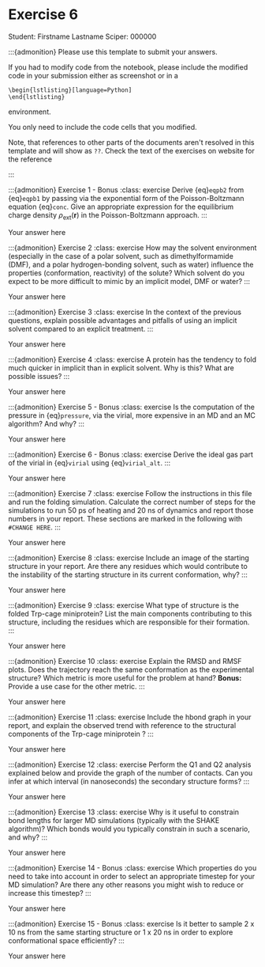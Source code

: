 # Exercise 6

Student:  Firstname Lastname    Sciper: 000000

:::{admonition} Please use this template to submit your answers. 

If you had to modify code from the notebook, please include the modified code in your submission either as screenshot or in a 

```
\begin{lstlisting}[language=Python]
\end{lstlisting}
```


environment. 

You only need to include the code cells that you modified.

Note, that references to other parts of the documents aren't resolved in this template and will show as `??`. Check the text of the exercises on website for the reference

:::

:::{admonition} Exercise 1 - Bonus
:class: exercise
Derive {eq}`eqpb2` from {eq}`eqpb1` by passing via the exponential form of the Poisson-Boltzmann equation {eq}`conc`.    Give an appropriate expression for the equilibrium charge density  $\rho_\text{ext}(\mathbf{r})$ in the Poisson-Boltzmann approach.
:::

Your answer here

:::{admonition} Exercise 2
:class: exercise
How may the solvent environment (especially in the case of a polar
    solvent, such as dimethylformamide (DMF), and a polar
    hydrogen-bonding solvent, such as water) influence the properties
    (conformation, reactivity) of the solute? Which solvent do you
    expect to be more difficult to mimic by an implicit model, DMF or
    water?
:::

Your answer here

:::{admonition} Exercise 3
:class: exercise
In the context of the previous questions, explain possible advantages and pitfalls of using an implicit solvent compared to an explicit treatment.
:::

Your answer here

:::{admonition} Exercise 4
:class: exercise
A protein has the tendency to fold much quicker in implicit than in explicit solvent. Why is this? What are possible issues?
:::

Your answer here

:::{admonition} Exercise 5 - Bonus
:class: exercise
Is the computation of the pressure in
   {eq}`pressure`, via the virial, more expensive in an MD and an MC
    algorithm? And why?
:::

Your answer here

:::{admonition} Exercise 6 - Bonus
:class: exercise
Derive the ideal gas part of the virial in {eq}`virial` using {eq}`virial_alt`.
:::

Your answer here

:::{admonition} Exercise 7
:class: exercise
 Follow the instructions in this file and run the folding simulation. 
Calculate the correct number of steps for the simulations to run 50 ps of heating and 20 ns of dynamics and report those numbers in your report. These sections are marked in the following with `#CHANGE HERE`. 
:::

Your answer here

:::{admonition} Exercise 8
:class: exercise
Include an image of the starting structure in your report. Are there any residues which  would contribute to the instability of the starting structure in its current conformation, why? 
:::

Your answer here

:::{admonition} Exercise 9
:class: exercise
What type of structure is the folded Trp-cage miniprotein? List the main components contributing to this structure, including the residues which are responsible for their formation.
:::

Your answer here

:::{admonition} Exercise 10
:class: exercise
Explain the RMSD and RMSF plots.  Does the trajectory reach the same conformation as the experimental structure?
Which metric is more useful for the problem at hand? <b>Bonus:</b>  Provide a use case for the other metric. 
:::

Your answer here

:::{admonition} Exercise 11
:class: exercise
 Include the hbond graph in your report, and explain the observed trend with reference to the structural components of the Trp-cage miniprotein ?
:::

Your answer here

:::{admonition} Exercise 12
:class: exercise
Perform the Q1 and Q2 analysis explained below and provide the graph of the number of contacts. Can you infer at which interval (in nanoseconds) the secondary structure forms?
:::

Your answer here

:::{admonition} Exercise 13
:class: exercise
Why is it useful to constrain bond lengths for larger MD simulations (typically with the SHAKE algorithm)? Which bonds would you typically constrain in such a scenario, and why?
:::

Your answer here

:::{admonition} Exercise 14 - Bonus
:class: exercise
Which properties do you need to take into account in order to select an appropriate timestep for your MD simulation? Are there any other reasons you might wish to reduce or increase this timestep?
:::

Your answer here

:::{admonition} Exercise 15 - Bonus
:class: exercise
Is it better to sample 2 x 10 ns from the same starting structure or 1 x 20 ns in order to explore conformational space efficiently? 
:::

Your answer here